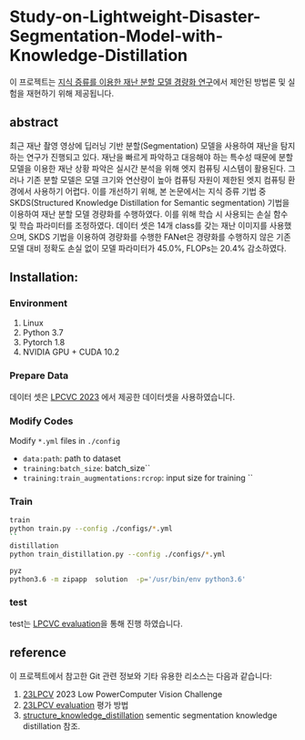 # Study-on-Lightweight-Disaster-Segmentation-Model-with-Knowledge-Distillation


이 프로젝트는 [지식 증류를 이용한 재난 분할 모델 경량화 연구](https://www.dbpia.co.kr/journal/articleDetail?nodeId=NODE11705538)에서 제안된 방법론 및 실험을 재현하기 위해 제공됩니다.

## abstract

최근 재난 촬영 영상에 딥러닝 기반 분할(Segmentation) 모델을 사용하여 재난을 탐지하는 연구가 진행되고 있다. 재난을 빠르게 파악하고 대응해야 하는 특수성 때문에 분할 모델을 이용한 재난 상황 파악은 실시간 분석을 위해 엣지 컴퓨팅 시스템이 활용된다. 그러나 기존 분할 모델은 모델 크기와 연산량이 높아 컴퓨팅 자원이 제한된 엣지 컴퓨팅 환경에서 사용하기 어렵다. 이를 개선하기 위해, 본 논문에서는 지식 증류 기법 중 SKDS(Structured Knowledge Distillation for Semantic segmentation) 기법을 이용하여 재난 분할 모델 경량화를 수행하였다. 이를 위해 학습 시 사용되는 손실 함수 및 학습 파라미터를 조정하였다. 데이터 셋은 14개 class를 갖는 재난 이미지를 사용했으며, SKDS 기법을 이용하여 경량화를 수행한 FANet은 경량화를 수행하지 않은 기존 모델 대비 정확도 손실 없이 모델 파라미터가 45.0%, FLOPs는 20.4% 감소하였다. 

## Installation:

### Environment
1. Linux
2. Python 3.7 
3. Pytorch 1.8
4. NVIDIA GPU + CUDA 10.2 

### Prepare Data
데이터 셋은 [LPCVC 2023](https://lpcv.ai/competitions/2023) 에서 제공한 데이터셋을 사용하였습니다.


### Modify Codes
Modify `*.yml` files in `./config`
* `data:path`: path to dataset 
* `training:batch_size`: batch_size``
* `training:train_augmentations:rcrop`: input size for training
``

### Train

```bash
train
python train.py --config ./configs/*.yml
``
distillation
python train_distillation.py --config ./configs/*.yml

pyz
python3.6 -m zipapp  solution  -p='/usr/bin/env python3.6'

```


### test
test는 [LPCVC evaluation](https://github.com/lpcvai/23LPCVC_Segmentation_Track-Sample_Solution)을 통해 진행 하였습니다.

## reference
이 프로젝트에서 참고한 Git 관련 정보와 기타 유용한 리소스는 다음과 같습니다:
1. [23LPCV](https://lpcv.ai/competitions/2023) 2023 Low PowerComputer Vision Challenge
2. [23LPCV evaluation](https://github.com/lpcvai/23LPCVC_Segmentation_Track-Sample_Solution)  평가 방법
3. [structure_knowledge_distillation](https://github.com/irfanICMLL/structure_knowledge_distillation) sementic segmentation knowledge distillation 참조.
